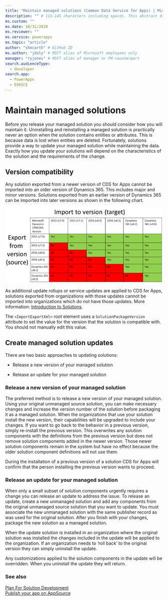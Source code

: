 ```yaml
---
title: "Maintain managed solutions (Common Data Service for Apps) | Microsoft Docs" # Intent and product brand in a unique string of 43-59 chars including spaces
description: "" # 115-145 characters including spaces. This abstract displays in the search result.
ms.custom: ""
ms.date: 10/31/2018
ms.reviewer: ""
ms.service: powerapps
ms.topic: "article"
author: "shmcarth" # GitHub ID
ms.author: "jdaly" # MSFT alias of Microsoft employees only
manager: "ryjones" # MSFT alias of manager or PM counterpart
search.audienceType: 
  - developer
search.app: 
  - PowerApps
  - D365CE
---
```

# Maintain managed solutions

Before you release your managed solution you should consider how you will maintain it. Uninstalling and reinstalling a managed solution is practically never an option when the solution contains entities or attributes. This is because data is lost when entities are deleted. Fortunately, solutions provide a way to update your managed solution while maintaining the data. Exactly how you update your solutions will depend on the characteristics of the solution and the requirements of the change.  

<a name="BKMK_VersionCompatibilty"></a>   

## Version compatibility  
 Any solution exported from a newer version of CDS for Apps cannot be imported into an older version of Dynamics 365. This includes major and minor versions. Solutions exported from an earlier version of Dynamics 365 can be imported into later versions as shown in the following chart.  
  
![Solution version compatiblity](media/crm_v9.0_solution_compatibility_chart.png)
  
 As additional update rollups or service updates are applied to CDS for Apps, solutions exported from organizations with those updates cannot be imported into organizations which do not have those updates. More information: [Introduction to Solutions](introduction-solutions.md).  
  
 The `<ImportExportXml>` root element uses a `SolutionPackageVersion` attribute to set the value for the version that the solution is compatible with. You should not manually edit this value.  
  
<a name="BKMK_CreateManagedSolutionUpdates"></a>   
## Create managed solution updates  
 There are two basic approaches to updating solutions:  
  
-   Release a new version of your managed solution  
  
-   Release an update for your managed solution  
  
<a name="BKMK_ReleaseANewVersion"></a>   
### Release a new version of your managed solution  
 The preferred method is to release a new version of your managed solution. Using your original unmanaged source solution, you can make necessary changes and increase the version number of the solution before packaging it as a managed solution. When the organizations that use your solution install the new version, their capabilities will be upgraded to include your changes. If you want to go back to the behavior in a previous version, simply re-install the previous version. This overwrites any solution components with the definitions from the previous version but does not remove solution components added in the newer version. Those newer solution components remain in the system but have no effect because the older solution component definitions will not use them.  
  
 During the installation of a previous version of a solution CDS for Apps will confirm that the person installing the previous version wants to proceed.  
<a name="BKMK_ReleaseAnUpdate"></a>   
### Release an update for your managed solution  
 When only a small subset of solution components urgently requires a change you can release an update to address the issue. To release an update, create a new unmanaged solution and add any components from the original unmanaged source solution that you want to update. You must associate the new unmanaged solution with the same publisher record as was used for the original solution. After you finish with your changes, package the new solution as a managed solution.  
  
 When the update solution is installed in an organization where the original solution was installed the changes included in the update will be applied to the organization. If an organization needs to ‘roll back’ to the original version they can simply uninstall the update.  
  
 Any customizations applied to the solution components in the update will be overridden. When you uninstall the update they will return.  
  
### See also  
 [Plan For Solution Development](/dynamics365/customer-engagement/developer/plan-solution-development)   
 [Publish your app on AppSource](publish-app-appsource.md)
